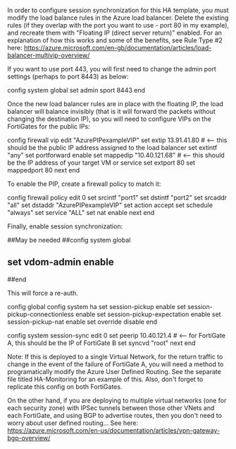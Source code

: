 In order to configure session synchronization for this HA template, you must modify the load balance rules in the Azure load balancer.  Delete the existing rules (if they overlap with the port you want to use - port 80 in my example), and recreate them with "Floating IP (direct server return)" enabled.
For an explanation of how this works and some of the benefits, see Rule Type #2 here:
https://azure.microsoft.com/en-gb/documentation/articles/load-balancer-multivip-overview/

If you want to use port 443, you will first need to change the admin port settings (perhaps to port 8443) as below:

config system global
  set admin sport 8443
end

Once the new load balancer rules are in place with the floating IP, the load balancer will balance invisibly (that is it will forward the packets without changing the destination IP), so you will need to configure VIPs on the FortiGates for the public IPs:

  config firewall vip
    edit "AzurePIPexampleVIP"
      set extip 13.91.41.80  # <-- this should be the public IP address assigned to the load balancer
      set extintf "any"
      set portforward enable
      set mappedip "10.40.121.68" # <-- this should be the IP address of your target VM or service
      set extport 80
      set mappedport 80
    next
  end

To enable the PIP, create a firewall policy to match it:

  config firewall policy
    edit 0
      set srcintf "port1"
      set dstintf "port2"
      set srcaddr "all"
      set dstaddr "AzurePIPexampleVIP"
      set action accept
      set schedule "always"
      set service "ALL"
      set nat enable
    next
  end

Finally, enable session synchronization:

##May be needed
  ##config system global
  ##  set vdom-admin enable
  ##end

This will force a re-auth.

  config global
    config system ha
      set session-pickup enable
      set session-pickup-connectionless enable
      set session-pickup-expectation enable
      set session-pickup-nat enable
      set override disable
    end

  config system session-sync
    edit 0
        set peerip 10.40.121.4 # <-- for FortiGate A, this should be the IP of FortiGate B
        set syncvd "root"
    next
  end

Note: If this is deployed to a single Virtual Network, for the return traffic to change in the event of the failure of FortiGate A, you will need a method to programatically modify the Azure User Defined Routing.  See the separate file titled HA-Monitoring for an example of this.  Also, don't forget to replicate this config on both FortiGates.

On the other hand, if you are deploying to multiple virtual networks (one for each security zone) with IPSec tunnels between those other VNets and each FortiGate, and using BGP to advertise routes, then you don't need to worry about user defined routing...
See here:
https://azure.microsoft.com/en-us/documentation/articles/vpn-gateway-bgp-overview/
